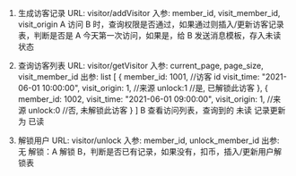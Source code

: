 1. 生成访客记录
URL: visitor/addVisitor 
入参: member_id, visit_member_id, visit_origin
A 访问 B 时，查询权限是否通过，如果通过则插入/更新访客记录表，判断是否是 A 今天第一次访问，如果是，给 B 发送消息模板，存入未读状态

2. 查询访客列表
URL: visitor/getVisitor
入参: current_page, page_size, visit_member_id
出参: list
[
{
member_id: 1001, //访客 id
visit_time: "2021-06-01 10:00:00",
visit_origin: 1, //来源
unlock:1 //是, 已解锁此访客
},
{
member_id: 1002,
visit_time: "2021-06-01 09:00:00",
visit_origin: 1, //来源
unlock:0 //否, 未解锁此访客
}
]
B 查看访问列表，查询到的 未读 记录更新为 已读

3. 解锁用户
URL: visitor/unlock
入参: member_id, unlock_member_id
出参: 无
解锁：A 解锁 B，判断是否已有记录，如果没有，扣币，插入/更新用户解锁表